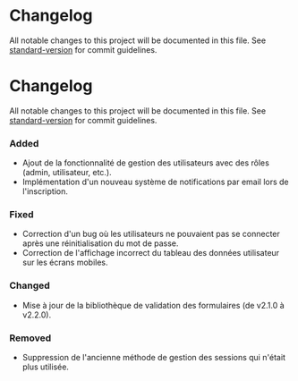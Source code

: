 # Changelog

All notable changes to this project will be documented in this file. See [standard-version](https://github.com/conventional-changelog/standard-version) for commit guidelines.

# Changelog

All notable changes to this project will be documented in this file. See [standard-version](https://github.com/conventional-changelog/standard-version) for commit guidelines.

### Added
- Ajout de la fonctionnalité de gestion des utilisateurs avec des rôles (admin, utilisateur, etc.).
- Implémentation d'un nouveau système de notifications par email lors de l'inscription.
  
### Fixed
- Correction d'un bug où les utilisateurs ne pouvaient pas se connecter après une réinitialisation du mot de passe.
- Correction de l'affichage incorrect du tableau des données utilisateur sur les écrans mobiles.

### Changed
- Mise à jour de la bibliothèque de validation des formulaires (de v2.1.0 à v2.2.0).

### Removed
- Suppression de l'ancienne méthode de gestion des sessions qui n'était plus utilisée.
